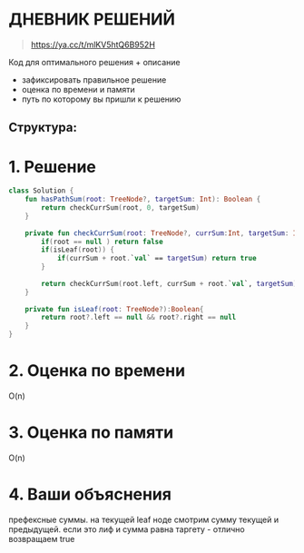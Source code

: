 # ДНЕВНИК РЕШЕНИЙ

> https://ya.cc/t/mlKV5htQ6B952H

Код для оптимального решения + описание 

- зафиксировать правильное решение
- оценка по времени и памяти
- путь по которому вы пришли к решению


## Структура:

# 1. Решение

```kotlin
class Solution {
    fun hasPathSum(root: TreeNode?, targetSum: Int): Boolean {
        return checkCurrSum(root, 0, targetSum)   
    }
    
    private fun checkCurrSum(root: TreeNode?, currSum:Int, targetSum: Int): Boolean{
        if(root == null ) return false
        if(isLeaf(root)) {
            if(currSum + root.`val` == targetSum) return true
        }
        
        return checkCurrSum(root.left, currSum + root.`val`, targetSum) || checkCurrSum(root.right, currSum + root.`val`, targetSum)
    }
    
    private fun isLeaf(root: TreeNode?):Boolean{
        return root?.left == null && root?.right == null
    }
}

```


# 2. Оценка по времени
O(n)

# 3. Оценка по памяти
O(n)

# 4. Ваши объяснения
префексные суммы. на текущей leaf ноде смотрим сумму текущей и предыдущей. если это лиф и сумма равна таргету - отлично возвращаем true


